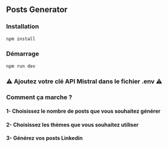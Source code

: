 ##  Posts Generator

###  Installation

```bash
npm install
```

###  Démarrage

```bash
npm run dev
```

### ⚠ Ajoutez votre clé API Mistral dans le fichier .env ⚠️

###  Comment ça marche ?

#### 1- Choisissez le nombre de posts que vous souhaitez générer
#### 2- Choisissez les thèmes que vous souhaitez utiliser
#### 3- Générez vos posts Linkedin
